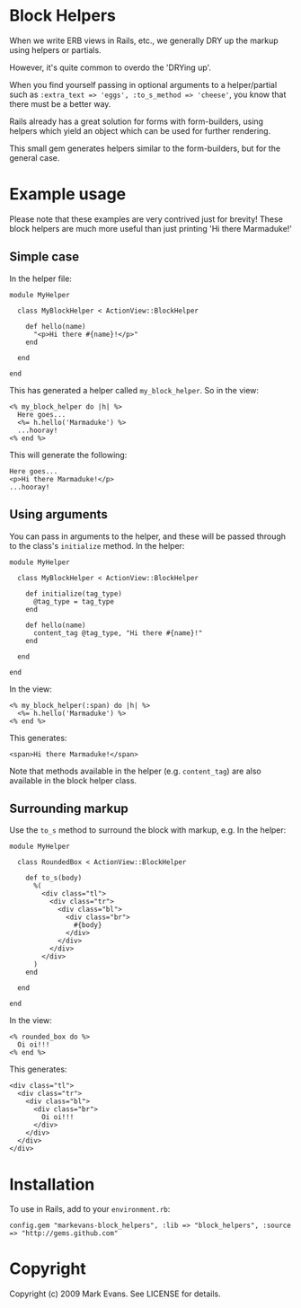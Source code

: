 Block Helpers
=============

When we write ERB views in Rails, etc., we generally DRY up the markup using helpers or partials.

However, it's quite common to overdo the 'DRYing up'.

When you find yourself passing in optional arguments to a helper/partial such as `:extra_text => 'eggs', :to_s_method => 'cheese'`, you know that there must be a better way.

Rails already has a great solution for forms with form-builders, using helpers which yield an object which can be used for further rendering.

This small gem generates helpers similar to the form-builders, but for the general case.

Example usage
=============
Please note that these examples are very contrived just for brevity! These block helpers are much more useful than just printing 'Hi there Marmaduke!'

Simple case
-----------

In the helper file:

    module MyHelper
    
      class MyBlockHelper < ActionView::BlockHelper
      
        def hello(name)
          "<p>Hi there #{name}!</p>"
        end
      
      end
    
    end

This has generated a helper called `my_block_helper`.
So in the view:

    <% my_block_helper do |h| %>
      Here goes...
      <%= h.hello('Marmaduke') %>
      ...hooray!
    <% end %>

This will generate the following:

    Here goes...
    <p>Hi there Marmaduke!</p>
    ...hooray!

Using arguments
---------------

You can pass in arguments to the helper, and these will be passed through to the class's `initialize` method.
In the helper:

    module MyHelper

      class MyBlockHelper < ActionView::BlockHelper
  
        def initialize(tag_type)
          @tag_type = tag_type
        end
  
        def hello(name)
          content_tag @tag_type, "Hi there #{name}!"
        end
  
      end

    end

In the view:

    <% my_block_helper(:span) do |h| %>
      <%= h.hello('Marmaduke') %>
    <% end %>

This generates:

    <span>Hi there Marmaduke!</span>
    
Note that methods available in the helper (e.g. `content_tag`) are also available in the block helper class.

Surrounding markup
------------------

Use the `to_s` method to surround the block with markup, e.g.
In the helper:

    module MyHelper

      class RoundedBox < ActionView::BlockHelper

        def to_s(body)
          %(
            <div class="tl">
              <div class="tr">
                <div class="bl">
                  <div class="br">
                    #{body}
                  </div>
                </div>
              </div>
            </div>
          )
        end

      end

    end

In the view:

    <% rounded_box do %>
      Oi oi!!!
    <% end %>

This generates:

    <div class="tl">
      <div class="tr">
        <div class="bl">
          <div class="br">
            Oi oi!!!
          </div>
        </div>
      </div>
    </div>


Installation
============

To use in Rails, add to your `environment.rb`:

    config.gem "markevans-block_helpers", :lib => "block_helpers", :source => "http://gems.github.com"

Copyright
========

Copyright (c) 2009 Mark Evans. See LICENSE for details.
